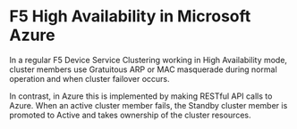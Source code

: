 # F5 High Availability in Microsoft Azure

In a regular F5 Device Service Clustering working in High Availability mode, cluster members use Gratuitous ARP or MAC masquerade during normal operation and when cluster failover occurs.

In contrast, in Azure this is implemented by making RESTful API calls to Azure. When an active cluster member fails, the Standby cluster member is promoted to Active and takes ownership of the cluster resources.
